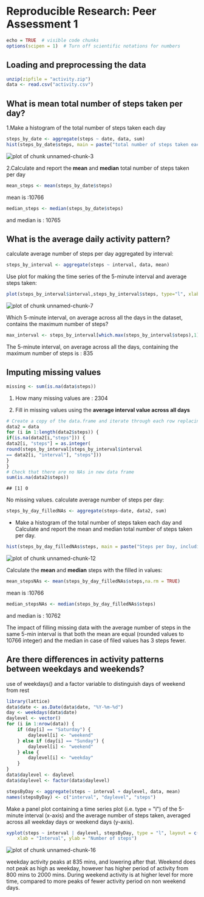 # Reproducible Research: Peer Assessment 1


```r
echo = TRUE  # visible code chunks
options(scipen = 1)  # Turn off scientific notations for numbers
```

## Loading and preprocessing the data


```r
unzip(zipfile = "activity.zip")
data <- read.csv("activity.csv")
```

## What is mean total number of steps taken per day?
1.Make a histogram of the total number of steps taken each day


```r
steps_by_date <- aggregate(steps ~ date, data, sum)
hist(steps_by_date$steps, main = paste("total number of steps taken each day"), col=I("red"),border="blue",   breaks=30, xlab="Number of Steps")
```

![plot of chunk unnamed-chunk-3](figure/unnamed-chunk-3-1.png) 

2.Calculate and report the **mean** and **median** total number of steps taken per day


```r
mean_steps <- mean(steps_by_date$steps)
```
mean is :10766


```r
median_steps <- median(steps_by_date$steps)
```
and median is : 10765

## What is the average daily activity pattern?
calculate average number of steps per day aggregated by interval:

```r
steps_by_interval <- aggregate(steps ~ interval, data, mean)
```

Use plot for making the time series of the 5-minute interval and average steps taken:

```r
plot(steps_by_interval$interval,steps_by_interval$steps, type="l", xlab="Interval", col = "firebrick", ylab="Number of Steps",main="Average Number of Steps per Day by Interval")
```

![plot of chunk unnamed-chunk-7](figure/unnamed-chunk-7-1.png) 

Which 5-minute interval, on average across all the days in the dataset, contains the maximum number of steps?


```r
max_interval <- steps_by_interval[which.max(steps_by_interval$steps),1]
```
The 5-minute interval, on average across all the days, containing the maximum number of steps is : 835

## Imputing missing values

```r
missing <- sum(is.na(data$steps))
```
1. How many missing values are : 2304

3. Fill in missing values using the **average interval value across all days**

```r
# Create a copy of the data.frame and iterate through each row replacing NAs
data2 = data
for (i in 1:length(data2$steps)) {
if(is.na(data2[i,"steps"])) {
data2[i, "steps"] = as.integer(
round(steps_by_interval[steps_by_interval$interval
== data2[i, "interval"], "steps"]))
}
}
# Check that there are no NAs in new data frame
sum(is.na(data2$steps))
```

```
## [1] 0
```
No missing values.
calculate average number of steps per day:

```r
steps_by_day_filledNAs <- aggregate(steps~date, data2, sum)
```
* Make a histogram of the total number of steps taken each day and Calculate and report the mean and median total number of steps taken per day. 

```r
hist(steps_by_day_filledNAs$steps, main = paste("Steps per Day, including missing values"), xlab="Number of Steps per day", col = "firebrick")
```

![plot of chunk unnamed-chunk-12](figure/unnamed-chunk-12-1.png) 

Calculate the  **mean** and **median** steps with the filled in values:


```r
mean_stepsNAs <- mean(steps_by_day_filledNAs$steps,na.rm = TRUE)
```
mean is :10766


```r
median_stepsNAs <- median(steps_by_day_filledNAs$steps)
```
and median is : 10762

The impact of filling missing data with the average number of steps in the same 5-min interval is that both the mean are equal  (rounded values to 10766 integer) and the median in case of filed values has 3 steps fewer.

## Are there differences in activity patterns between weekdays and weekends?
use of weekdays() and a factor variable to distinguish days of weekend from rest

```r
library(lattice)
data$date <- as.Date(data$date, "%Y-%m-%d")
day <- weekdays(data$date)
daylevel <- vector()
for (i in 1:nrow(data)) {
    if (day[i] == "Saturday") {
        daylevel[i] <- "weekend"
    } else if (day[i] == "Sunday") {
        daylevel[i] <- "weekend"
    } else {
        daylevel[i] <- "weekday"
    }
}
data$daylevel <- daylevel
data$daylevel <- factor(data$daylevel)

stepsByDay <- aggregate(steps ~ interval + daylevel, data, mean)
names(stepsByDay) <- c("interval", "daylevel", "steps")
```
Make a panel plot containing a time series plot (i.e. type = "l") of the 5-minute interval (x-axis) and the average number of steps taken, averaged across all weekday days or weekend days (y-axis).


```r
xyplot(steps ~ interval | daylevel, stepsByDay, type = "l", layout = c(1, 2), 
    xlab = "Interval", ylab = "Number of steps")
```

![plot of chunk unnamed-chunk-16](figure/unnamed-chunk-16-1.png) 

weekday activity peaks at 835 mins, and lowering after that. Weekend does not peak as high as weekday, however has higher period of activity from 800 mins to 2000 mins. During weekend activity is at higher level for more time, compared to more peaks of fewer activity period on non weekend days.
